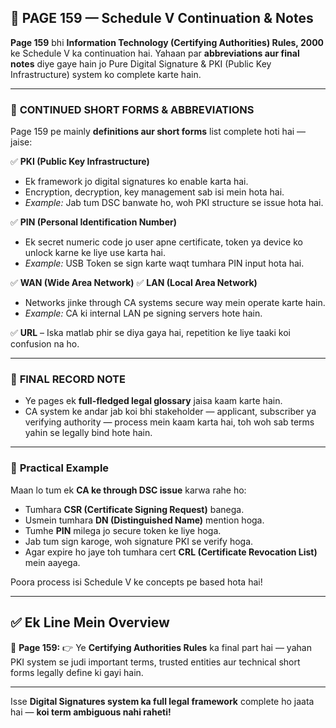 ## 📄 **PAGE 159 — Schedule V Continuation & Notes**

**Page 159** bhi **Information Technology (Certifying Authorities) Rules, 2000** ke Schedule V ka continuation hai. Yahaan par **abbreviations aur final notes** diye gaye hain jo Pure Digital Signature & PKI (Public Key Infrastructure) system ko complete karte hain.

---

### 🔹 **CONTINUED SHORT FORMS & ABBREVIATIONS**

Page 159 pe mainly **definitions aur short forms** list complete hoti hai — jaise:

✅ **PKI (Public Key Infrastructure)**

* Ek framework jo digital signatures ko enable karta hai.
* Encryption, decryption, key management sab isi mein hota hai.
* *Example:* Jab tum DSC banwate ho, woh PKI structure se issue hota hai.

✅ **PIN (Personal Identification Number)**

* Ek secret numeric code jo user apne certificate, token ya device ko unlock karne ke liye use karta hai.
* *Example:* USB Token se sign karte waqt tumhara PIN input hota hai.

✅ **WAN (Wide Area Network)**
✅ **LAN (Local Area Network)**

* Networks jinke through CA systems secure way mein operate karte hain.
* *Example:* CA ki internal LAN pe signing servers hote hain.

✅ **URL** – Iska matlab phir se diya gaya hai, repetition ke liye taaki koi confusion na ho.

---

### 🔹 **FINAL RECORD NOTE**

* Ye pages ek **full-fledged legal glossary** jaisa kaam karte hain.
* CA system ke andar jab koi bhi stakeholder — applicant, subscriber ya verifying authority — process mein kaam karta hai, toh woh sab terms yahin se legally bind hote hain.

---

### 🧩 **Practical Example**

Maan lo tum ek **CA ke through DSC issue** karwa rahe ho:

* Tumhara **CSR (Certificate Signing Request)** banega.
* Usmein tumhara **DN (Distinguished Name)** mention hoga.
* Tumhe **PIN** milega jo secure token ke liye hoga.
* Jab tum sign karoge, woh signature PKI se verify hoga.
* Agar expire ho jaye toh tumhara cert **CRL (Certificate Revocation List)** mein aayega.

Poora process isi Schedule V ke concepts pe based hota hai!

---

## ✅ **Ek Line Mein Overview**

📌 **Page 159:**
👉 Ye **Certifying Authorities Rules** ka final part hai — yahan PKI system se judi important terms, trusted entities aur technical short forms legally define ki gayi hain.

---

Isse **Digital Signatures system ka full legal framework** complete ho jaata hai — **koi term ambiguous nahi raheti!**
